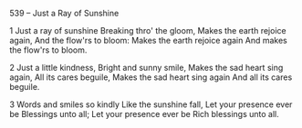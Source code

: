 539 – Just a Ray of Sunshine


1
Just a ray of sunshine
Breaking thro' the gloom,
Makes the earth rejoice again,
And the flow'rs to bloom:
Makes the earth rejoice again
And makes the flow'rs to bloom.

2
Just a little kindness,
Bright and sunny smile,
Makes the sad heart sing again,
All its cares beguile,
Makes the sad heart sing again
And all its cares beguile.

3
Words and smiles so kindly
Like the sunshine fall,
Let your presence ever be
Blessings unto all;
Let your presence ever be
Rich blessings unto all.
